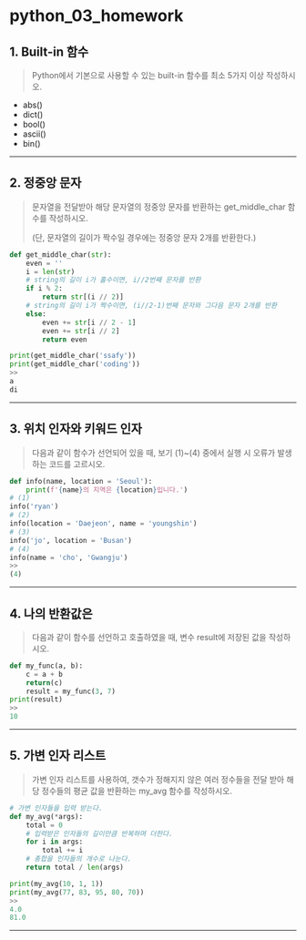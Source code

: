 # python_03_homework



## 1. Built-in 함수

> Python에서 기본으로 사용할 수 있는 built-in 함수를 최소 5가지 이상 작성하시오.



- abs()
- dict()
- bool()
- ascii()
- bin()



___

## 2. 정중앙 문자

> 문자열을 전달받아 해당 문자열의 정중앙 문자를 반환하는 get_middle_char 함수를 작성하시오.
>
> (단, 문자열의 길이가 짝수일 경우에는 정중앙 문자 2개를 반환한다.)



```python
def get_middle_char(str):
    even = ''
    i = len(str)
    # string의 길이 i가 홀수이면, i//2번째 문자를 반환
    if i % 2:
        return str[(i // 2)]
    # string의 길이 i가 짝수이면, (i//2-1)번째 문자와 그다음 문자 2개를 반환
    else:
        even += str[i // 2 - 1]
        even += str[i // 2]
        return even
```

```python
print(get_middle_char('ssafy'))
print(get_middle_char('coding'))
>>
a
di
```



___

## 3. 위치 인자와 키워드 인자

> 다음과 같이 함수가 선언되어 있을 때, 보기 (1)~(4) 중에서 실행 시 오류가 발생하는 코드를 고르시오.

```python
def info(name, location = 'Seoul'):
    print(f'{name}의 지역은 {location}입니다.')
# (1)
info('ryan')
# (2)
info(location = 'Daejeon', name = 'youngshin')
# (3)
info('jo', location = 'Busan')
# (4)
info(name = 'cho', 'Gwangju')
>>
(4)
```



___

## 4. 나의 반환값은

> 다음과 같이 함수를 선언하고 호출하였을 때, 변수 result에 저장된 값을 작성하시오.



```python
def my_func(a, b):
    c = a + b
    return(c)
    result = my_func(3, 7)
print(result)
>>
10
```



___

## 5. 가변 인자 리스트

> 가변 인자 리스트를 사용하여, 갯수가 정해지지 않은 여러 정수들을 전달 받아 해당 정수들의 평균 값을 반환하는 my_avg 함수를 작성하시오.



```python
# 가변 인자들을 입력 받는다.
def my_avg(*args):
    total = 0
    # 입력받은 인자들의 길이만큼 반복하며 더한다.
    for i in args:
        total += i
    # 총합을 인자들의 개수로 나눈다.
    return total / len(args)
```

```python
print(my_avg(10, 1, 1))
print(my_avg(77, 83, 95, 80, 70))
>>
4.0
81.0
```



___







